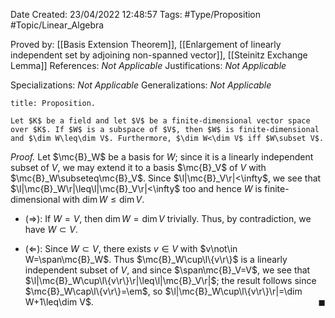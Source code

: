 <div class="topSpace"></div>

Date Created: 23/04/2022 12:48:57
Tags: #Type/Proposition #Topic/Linear_Algebra

Proved by: [[Basis Extension Theorem]], [[Enlargement of linearly independent set by adjoining non-spanned vector]], [[Steinitz Exchange Lemma]]
References: _Not Applicable_
Justifications: _Not Applicable_

Specializations: _Not Applicable_
Generalizations: _Not Applicable_

``` ad-Proposition
title: Proposition.

Let $K$ be a field and let $V$ be a finite-dimensional vector space over $K$. If $W$ is a subspace of $V$, then $W$ is finite-dimensional and $\dim W\leq\dim V$. Furthermore, $\dim W<\dim V$ iff $W\subset V$.

```

<i>Proof.</i> Let $\mc{B}_W$ be a basis for $W$; since it is a linearly independent subset of $V$, we may extend it to a basis $\mc{B}_V$ of $V$ with $\mc{B}_W\subseteq\mc{B}_V$. Since $\l|\mc{B}_V\r|<\infty$, we see that $\l|\mc{B}_W\r|\leq\l|\mc{B}_V\r|<\infty$ too and hence $W$ is finite-dimensional with $\dim W\leq\dim V$.
* ($\Rightarrow$): If $W=V$, then $\dim W=\dim V$ trivially. Thus, by contradiction, we have $W\subset V$.

* ($\Leftarrow$): Since $W\subset V$, there exists $v\in V$ with $v\not\in W=\span\mc{B}_W$. Thus $\mc{B}_W\cup\l\{v\r\}$ is a linearly independent subset of $V$, and since $\span\mc{B}_V=V$, we see that $\l|\mc{B}_W\cup\l\{v\r\}\r|\leq\l|\mc{B}_V\r|$; the result follows since $\mc{B}_W\cap\l\{v\r\}=\em$, so $\l|\mc{B}_W\cup\l\{v\r\}\r|=\dim W+1\leq\dim V$.<span style="float:right;">$\blacksquare$</span>
